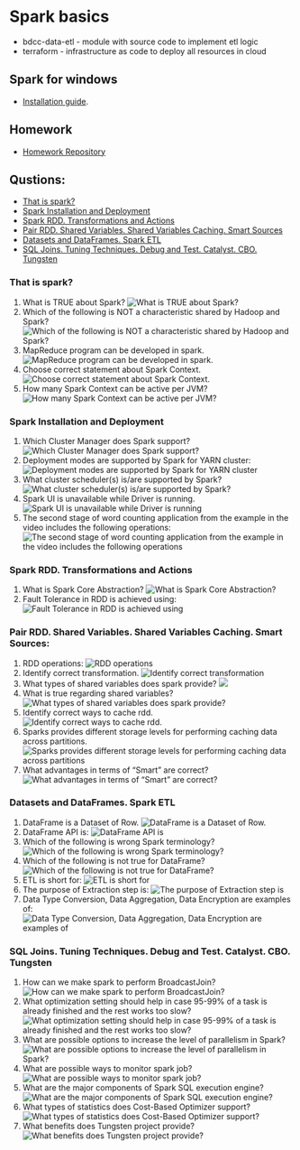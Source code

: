 # Spark basics
- bdcc-data-etl - module with source code to implement etl logic
- terraform - infrastructure as code to deploy all resources in cloud

## Spark for windows
- [Installation guide](https://phoenixnap.com/kb/install-spark-on-windows-10).

## Homework
- [Homework Repository](./homework)

## Qustions:
- [That is spark?](#what_is_spark)
- [Spark Installation and Deployment](#spark_instalation_deployment)
- [Spark RDD. Transformations and Actions](#Spark_RDD_transformations_and_actions)
- [Pair RDD. Shared Variables. Shared Variables Caching. Smart Sources](#pair_RDD_shared_variables)
- [Datasets and DataFrames. Spark ETL](#datasets_and_dataFrames_Spark_ETL)
- [SQL Joins. Tuning Techniques. Debug and Test. Catalyst. CBO. Tungsten](#SQL_joins_Tuning_echniques_Debug_and_test_Catalyst_CBO_Tungsten)

### That is spark? <a name="what_is_spark"></a>
1. What is TRUE about Spark? ![What is TRUE about Spark?](./images/what_is_spark1.png)
2. Which of the following is NOT a characteristic shared by Hadoop and Spark? ![Which of the following is NOT a characteristic shared by Hadoop and Spark?](./images/what_is_spark2.png)
3. MapReduce program can be developed in spark. ![MapReduce program can be developed in spark.](./images/what_is_spark3.png)
4. Choose correct statement about Spark Context. ![Choose correct statement about Spark Context.](./images/what_is_spark4.png)
5. How many Spark Context can be active per JVM? ![How many Spark Context can be active per JVM?](./images/what_is_spark5.png)

### Spark Installation and Deployment <a name="spark_instalation_deployment"></a>
1. Which Cluster Manager does Spark support? ![Which Cluster Manager does Spark support?](./images/spark_instalation_deployment1.png)
2. Deployment modes are supported by Spark for YARN cluster: ![Deployment modes are supported by Spark for YARN cluster](./images/spark_instalation_deployment2.png)
3. What cluster scheduler(s) is/are supported by Spark? ![What cluster scheduler(s) is/are supported by Spark?](./images/spark_instalation_deployment3.png)
4. Spark UI is unavailable while Driver is running. ![Spark UI is unavailable while Driver is running](./images/spark_instalation_deployment4.png)
5. The second stage of word counting application from the example in the video includes the following operations: ![The second stage of word counting application from the example in the video includes the following operations](./images/spark_instalation_deployment5.png)

### Spark RDD. Transformations and Actions <a name="Spark_RDD_transformations_and_actions"></a>
1. What is Spark Core Abstraction? ![What is Spark Core Abstraction?](./images/Spark_RDD_transformations_and_actions1.png)
2. Fault Tolerance in RDD is achieved using: ![Fault Tolerance in RDD is achieved using](./images/Spark_RDD_transformations_and_actions2.png)

### Pair RDD. Shared Variables. Shared Variables Caching. Smart Sources: <a name="pair_RDD_shared_variables"></a>
1. RDD operations: ![RDD operations](./images/pair_RDD_shared_variables1.png)
2. Identify correct transformation. ![Identify correct transformation](./images/pair_RDD_shared_variables2.png)
3. What types of shared variables does spark provide? ![](./images/pair_RDD_shared_variables3.png)
4. What is true regarding shared variables? ![What types of shared variables does spark provide?](./images/pair_RDD_shared_variables4.png)
5. Identify correct ways to cache rdd. ![Identify correct ways to cache rdd.](./images/pair_RDD_shared_variables5.png)
6. Sparks provides different storage levels for performing caching data across partitions. ![Sparks provides different storage levels for performing caching data across partitions](./images/pair_RDD_shared_variables6.png)
7. What advantages in terms of “Smart” are correct? ![What advantages in terms of “Smart” are correct?](./images/pair_RDD_shared_variables7.png)

###  Datasets and DataFrames. Spark ETL <a name="datasets_and_dataFrames_Spark_ETL"></a>
1. DataFrame is a Dataset of Row. ![DataFrame is a Dataset of Row.](./images/datasets_and_dataFrames_Spark_ETL1.png)
2. DataFrame API is: ![DataFrame API is](./images/datasets_and_dataFrames_Spark_ETL2.png)
3. Which of the following is wrong Spark terminology? ![Which of the following is wrong Spark terminology?](./images/datasets_and_dataFrames_Spark_ETL3.png)
4. Which of the following is not true for DataFrame? ![Which of the following is not true for DataFrame?](./images/datasets_and_dataFrames_Spark_ETL4.png)
5. ETL is short for: ![ETL is short for](./images/datasets_and_dataFrames_Spark_ETL5.png)
6. The purpose of Extraction step is: ![The purpose of Extraction step is](./images/datasets_and_dataFrames_Spark_ETL6.png)
7. Data Type Conversion, Data Aggregation, Data Encryption are examples of: ![Data Type Conversion, Data Aggregation, Data Encryption are examples of](./images/datasets_and_dataFrames_Spark_ETL7.png)

### SQL Joins. Tuning Techniques. Debug and Test. Catalyst. CBO. Tungsten <a name="SQL_joins_Tuning_echniques_Debug_and_test_Catalyst_CBO_Tungsten"></a>
1. How can we make spark to perform BroadcastJoin? ![How can we make spark to perform BroadcastJoin?](./images/SQL_joins_Tuning_echniques_Debug_and_test_Catalyst_CBO_Tungsten1.png)
2. What optimization setting should help in case 95-99% of a task is already finished and the rest works too slow? ![What optimization setting should help in case 95-99% of a task is already finished and the rest works too slow?](./images/SQL_joins_Tuning_echniques_Debug_and_test_Catalyst_CBO_Tungsten2.png)
3. What are possible options to increase the level of parallelism in Spark? ![What are possible options to increase the level of parallelism in Spark?](./images/SQL_joins_Tuning_echniques_Debug_and_test_Catalyst_CBO_Tungsten3.png)
4. What are possible ways to monitor spark job? ![What are possible ways to monitor spark job?](./images/SQL_joins_Tuning_echniques_Debug_and_test_Catalyst_CBO_Tungsten4.png)
5. What are the major components of Spark SQL execution engine? ![What are the major components of Spark SQL execution engine?](./images/SQL_joins_Tuning_echniques_Debug_and_test_Catalyst_CBO_Tungsten5.png)
6. What types of statistics does Cost-Based Optimizer support? ![What types of statistics does Cost-Based Optimizer support?](./images/SQL_joins_Tuning_echniques_Debug_and_test_Catalyst_CBO_Tungsten6.png)
7. What benefits does Tungsten project provide? ![What benefits does Tungsten project provide?](./images/SQL_joins_Tuning_echniques_Debug_and_test_Catalyst_CBO_Tungsten7.png)
